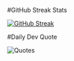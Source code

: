 #GitHub Streak Stats

[![GitHub Streak](https://github-readme-streak-stats.herokuapp.com/?user=rosleinrose&theme=dark)](https://git.io/streak-stats)

#Daily Dev Quote

![Quotes](https://quotes-github-readme.vercel.app/api?type=horizontal&theme=dark)

<!--
**rosleinrose/rosleinrose** is a ✨ _special_ ✨ repository because its `README.md` (this file) appears on your GitHub profile.

Here are some ideas to get you started:

- 🔭 I’m currently working on ...
- 🌱 I’m currently learning ...
- 👯 I’m looking to collaborate on ...
- 🤔 I’m looking for help with ...
- 💬 Ask me about ...
- 📫 How to reach me: ...
- 😄 Pronouns: ...
- ⚡ Fun fact: ...
-->
